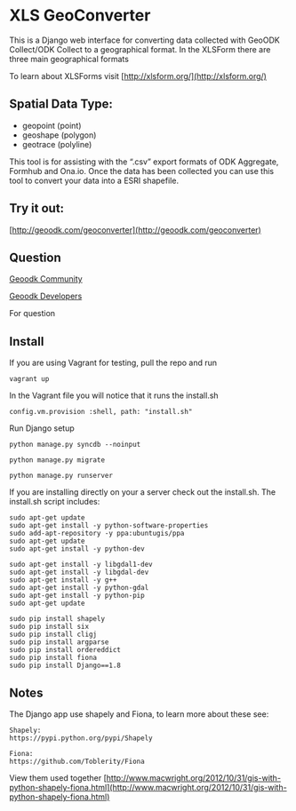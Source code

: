 # XLS GeoConverter

This is a Django web interface for converting data collected with GeoODK Collect/ODK Collect to a geographical format. In the XLSForm there are three main geographical formats 

To learn about XLSForms visit [http://xlsform.org/](http://xlsform.org/)

## Spatial Data Type:
* geopoint (point)
* geoshape (polygon)
* geotrace (polyline)

This tool is for assisting with the “.csv” export formats of ODK Aggregate, Formhub and Ona.io. Once the data has been collected you can use this tool to convert your data into a ESRI shapefile.


## Try it out:
[http://geoodk.com/geoconverter](http://geoodk.com/geoconverter)


## Question

[Geoodk Community](https://groups.google.com/forum/#!forum/geoodk-community)

[Geoodk Developers](https://groups.google.com/forum/#!forum/geoodk-developers)

For question 
## Install 
If you are using Vagrant  for testing, pull the repo and run

	vagrant up
    
    
In the Vagrant file you will notice that it runs the install.sh

	config.vm.provision :shell, path: "install.sh"
 
Run Django setup

	python manage.py syncdb --noinput
	
	python manage.py migrate
	
	python manage.py runserver
    
If you are installing directly on your a server check out the install.sh.
The install.sh script includes:

	sudo apt-get update
    sudo apt-get install -y python-software-properties
    sudo add-apt-repository -y ppa:ubuntugis/ppa
    sudo apt-get update
    sudo apt-get install -y python-dev
    
    sudo apt-get install -y libgdal1-dev
    sudo apt-get install -y libgdal-dev
    sudo apt-get install -y g++
    sudo apt-get install -y python-gdal
    sudo apt-get install -y python-pip
    sudo apt-get update
    
    sudo pip install shapely
    sudo pip install six
    sudo pip install cligj
    sudo pip install argparse
    sudo pip install ordereddict
    sudo pip install fiona
    sudo pip install Django==1.8

## Notes

The Django app use shapely and Fiona, to learn more about these see:
	
    Shapely:
	https://pypi.python.org/pypi/Shapely
    
    Fiona:
    https://github.com/Toblerity/Fiona
    
 View them used together [http://www.macwright.org/2012/10/31/gis-with-python-shapely-fiona.html](http://www.macwright.org/2012/10/31/gis-with-python-shapely-fiona.html)
